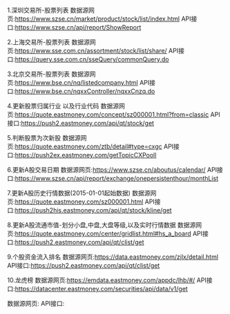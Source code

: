 
1.深圳交易所-股票列表
数据源网页:https://www.szse.cn/market/product/stock/list/index.html
API接口:https://www.szse.cn/api/report/ShowReport

2.上海交易所-股票列表
数据源网页:https://www.sse.com.cn/assortment/stock/list/share/
API接口:https://query.sse.com.cn/sseQuery/commonQuery.do

3.北京交易所-股票列表
数据源网页:https://www.bse.cn/nq/listedcompany.html
API接口:https://www.bse.cn/nqxxController/nqxxCnzq.do

4.更新股票归属行业 以及行业代码
数据源网页:https://quote.eastmoney.com/concept/sz000001.html?from=classic
API接口:https://push2.eastmoney.com/api/qt/stock/get

5.判断股票为次新股
数据源网页:https://quote.eastmoney.com/ztb/detail#type=cxgc
API接口:https://push2ex.eastmoney.com/getTopicCXPooll

6.更新A股交易日期
数据源网页:https://www.szse.cn/aboutus/calendar/
API接口:https://www.szse.cn/api/report/exchange/onepersistenthour/monthList

7.更新A股历史行情数据(2015-01-01起始数据)
数据源网页:https://quote.eastmoney.com/sz000001.html
API接口:https://push2his.eastmoney.com/api/qt/stock/kline/get

8.更新A股流通市值-划分小盘,中盘,大盘等级,以及实时行情数据 
数据源网页:https://quote.eastmoney.com/center/gridlist.html#hs_a_board
API接口:https://push2.eastmoney.com/api/qt/clist/get

9.个股资金流入排名
数据源网页:https://data.eastmoney.com/zjlx/detail.html
API接口:https://push2.eastmoney.com/api/qt/clist/get 

10.龙虎榜
数据源网页:https://emdata.eastmoney.com/appdc/lhb/#/
API接口:https://datacenter.eastmoney.com/securities/api/data/v1/get


数据源网页:
API接口: 